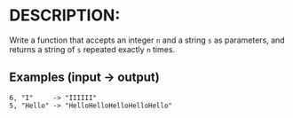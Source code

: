 # DESCRIPTION:

Write a function that accepts an integer `n` and a string `s` as parameters, and returns a string of `s` repeated exactly `n` times.

## Examples (input -> output)

```
6, "I"     -> "IIIIII"
5, "Hello" -> "HelloHelloHelloHelloHello"
```
